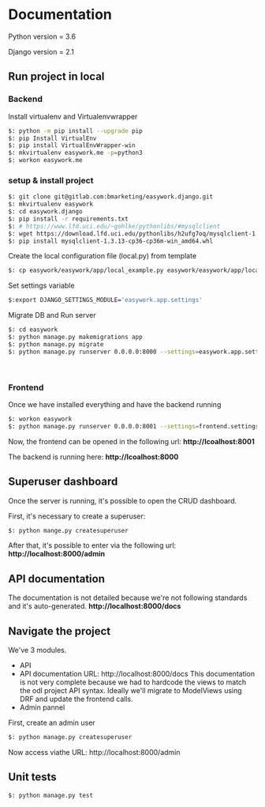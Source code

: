 # Documentation

Python version = 3.6

Django version = 2.1


## Run project in local
### Backend
Install virtualenv and Virtualenvwrapper

```bash
$: python -m pip install --upgrade pip
$: pip Install VirtualEnv
$: pip install VirtualEnvWrapper-win
$: mkvirtualenv easywork.me -p=python3
$: workon easywork.me
```

### setup & install project

```bash
$: git clone git@gitlab.com:bmarketing/easywork.django.git
$: mkvirtualenv easywork
$: cd easywork.django
$: pip install -r requirements.txt
$: # https://www.lfd.uci.edu/~gohlke/pythonlibs/#mysqlclient
$: wget https://download.lfd.uci.edu/pythonlibs/h2ufg7oq/mysqlclient-1.3.13-cp36-cp36m-win_amd64.whl
$: pip install mysqlclient-1.3.13-cp36-cp36m-win_amd64.whl
```

Create the local configuration file (local.py) from template

```bash
$: cp easywork/easywork/app/local_example.py easywork/easywork/app/local.py
```

Set settings variable

```bash
$:export DJANGO_SETTINGS_MODULE='easywork.app.settings'
```

Migrate DB and Run server
​    
```bash
$: cd easywork 
$: python manage.py makemigrations app
$: python manage.py migrate
$: python manage.py runserver 0.0.0.0:8000 --settings=easywork.app.settings
```


​    

### Frontend
Once we have installed everything and have the backend running

```bash
$: workon easywork
$: python manage.py runserver 0.0.0.0:8001 --settings=frontend.settings
```



Now, the frontend can be opened in the following url:
**http://lcoalhost:8001**

The backend is running here: **http://lcoalhost:8000**


## Superuser dashboard
Once the server is running, it's possible to open the CRUD dashboard.

First, it's necessary to create a superuser:

```bash
$: python mange.py createsuperuser
```

After that, it's possible to enter via the following url: **http://localhost:8000/admin**

## API documentation
The documentation is not detailed because we're not following standards and it's auto-generated.
​    **http://localhost:8000/docs**



## Navigate the project
We've 3 modules.
- API
- API documentation
 URL: http://localhost:8000/docs
    This documentation is not very complete because we had to hardcode the views to match the odl project API syntax.
    Ideally we'll migrate to ModelViews using DRF and update the frontend calls.
- Admin pannel

First, create an admin user

```bash
$: python manage.py createsuperuser
```

Now access viathe URL: http://localhost:8000/admin

## Unit tests

```bash
$: python manage.py test
```
